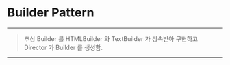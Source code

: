 # Builder Pattern

***
> 추상 Builder 를 HTMLBuilder 와 TextBuilder 가 상속받아 구현하고    
> Director 가 Builder 를 생성함.
***
